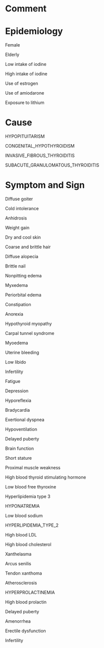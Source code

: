 # Comment

# Epidemiology

Female

Elderly

Low intake of iodine

High intake of iodine

Use of estrogen

Use of amiodarone

Exposure to lithium

# Cause

HYPOPITUITARISM

CONGENITAL_HYPOTHYROIDISM

INVASIVE_FIBROUS_THYROIDITIS

SUBACUTE_GRANULOMATOUS_THYROIDITIS

# Symptom and Sign

Diffuse goiter

Cold intolerance

Anhidrosis

Weight gain

Dry and cool skin

Coarse and brittle hair

Diffuse alopecia

Brittle nail

Nonpitting edema

Myxedema

Periorbital edema

Constipation

Anorexia

Hypothyroid myopathy

Carpal tunnel syndrome

Myoedema

Uterine bleeding

Low libido

Infertility

Fatigue

Depression

Hyporeflexia

Bradycardia

Exertional dyspnea

Hypoventilation

Delayed puberty

Brain function

Short stature

Proximal muscle weakness

High blood thyroid stimulating hormone

Low blood free thyroxine

Hyperlipidemia type 3

HYPONATREMIA

Low blood sodium

HYPERLIPIDEMIA_TYPE_2

High blood LDL

High blood cholesterol

Xanthelasma

Arcus senilis

Tendon xanthoma

Atherosclerosis

HYPERPROLACTINEMIA

High blood prolactin

Delayed puberty

Amenorrhea

Erectile dysfunction

Infertility
